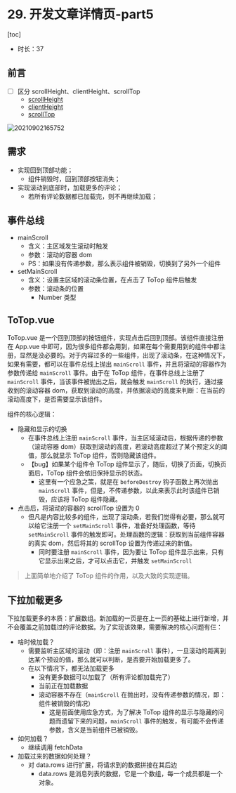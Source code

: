# 29. 开发文章详情页-part5

[toc]

- 时长：37

## 前言

- [ ] 区分 scrollHeight、clientHeight、scrollTop
  - [scrollHeight](https://developer.mozilla.org/en-US/docs/Web/API/Element/scrollHeight)
  - [clientHeight](https://developer.mozilla.org/en-US/docs/Web/API/Element/clientheight)
  - [scrollTop](https://developer.mozilla.org/zh-CN/docs/Web/API/Element/scrollTop)

![20210902165752](https://cdn.jsdelivr.net/gh/123taojiale/dahuyou_picture@main/blogs/20210902165752.png)

## 需求

- 实现回到顶部功能；
  - 组件销毁时，回到顶部按钮消失；
- 实现滚动到底部时，加载更多的评论；
  - 若所有评论数据都已加载完，则不再继续加载；

## 事件总线

- mainScroll
  - 含义：主区域发生滚动时触发
  - 参数：滚动的容器 dom
  - PS：如果没有传递参数，那么表示组件被销毁，切换到了另外一个组件
- setMainScroll
  - 含义：设置主区域的滚动条位置，在点击了 ToTop 组件后触发
  - 参数：滚动条的位置
    - Number 类型

## ToTop.vue

ToTop.vue 是一个回到顶部的按钮组件，实现点击后回到顶部。该组件直接注册在 App.vue 中即可，因为很多组件都会用到，如果在每个需要用到的组件中都注册，显然是没必要的。对于内容过多的一些组件，出现了滚动条，在这种情况下，如果有需要，都可以在事件总线上抛出 `mainScroll` 事件，并且将滚动的容器作为参数传递给 `mainScroll` 事件。由于在 ToTop 组件，在事件总线上注册了 `mainScroll` 事件，当该事件被抛出之后，就会触发 `mainScroll` 的执行，通过接收到的滚动容器 dom，获取到滚动的高度，并依据滚动的高度来判断：在当前的滚动高度下，是否需要显示该组件。

组件的核心逻辑：

- 隐藏和显示的切换
  - 在事件总线上注册 `mainScroll` 事件，当主区域滚动后，根据传递的参数（滚动容器 dom）获取到滚动的高度，若滚动高度超过了某个预定义的阈值，那么就显示 ToTop 组件，否则隐藏该组件。
  - 【bug】如果某个组件令 ToTop 组件显示了，随后，切换了页面，切换页面后，ToTop 组件会依旧保持显示的状态。
    - 这里有一个应急之策，就是在 `beforeDestroy` 钩子函数上再次抛出 `mainScroll` 事件，但是，不传递参数，以此来表示此时该组件已销毁，应该将 ToTop 组件隐藏。
- 点击后，将滚动的容器的 scrollTop 设置为 0
  - 但凡是内容比较多的组件，出现了滚动条，若我们觉得有必要，那么就可以给它注册一个 `setMainScroll` 事件，准备好处理函数，等待 `setMainScroll` 事件的触发即可。处理函数的逻辑：获取到当前组件容器的真实 dom，然后将其的 scrollTop 设置为传递过来的新值。
    - 同时要注册 `mainScroll` 事件，因为要让 ToTop 组件显示出来，只有它显示出来之后，才可以点击它，并触发 `setMainScroll`

> 上面简单地介绍了 ToTop 组件的作用，以及大致的实现逻辑。

## 下拉加载更多

下拉加载更多的本质：扩展数组。新加载的一页是在上一页的基础上进行新增，并不会覆盖之前加载过的评论数据。为了实现该效果，需要解决的核心问题有仨：

- 啥时候加载？
  - 需要监听主区域的滚动（即：注册 `mainScroll` 事件），一旦滚动的距离到达某个预设的值，那么就可以判断，是否要开始加载更多了。
  - 在以下情况下，都无法加载更多
    - 没有更多数据可以加载了（所有评论都加载完了）
    - 当前正在加载数据
    - 滚动容器不存在（`mainScroll` 在抛出时，没有传递参数的情况，即：组件被销毁的情况）
      - 这是前面使用应急方式，为了解决 ToTop 组件的显示与隐藏的问题而遗留下来的问题，`mainScroll` 事件的触发，有可能不会传递参数，含义是当前组件已被销毁。
- 如何加载？
  - 继续调用 fetchData
- 加载过来的数据如何处理？
  - 对 data.rows 进行扩展，将请求到的数据拼接在其后边
    - data.rows 是消息列表的数据，它是一个数组，每一个成员都是一个对象。

